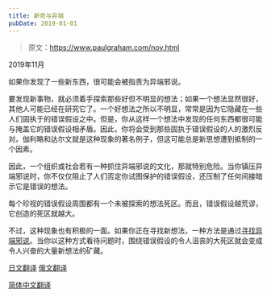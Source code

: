 ```yaml
---
title: 新奇与异端
pubDate: 2019-01-01
---
```


> 原文：https://www.paulgraham.com/nov.html 

            
2019年11月

如果你发现了一些新东西，很可能会被指责为异端邪说。

要发现新事物，就必须着手探索那些好但不明显的想法；如果一个想法显然很好，其他人可能已经在研究它了。一个好想法之所以不明显，常常是因为它隐藏在一些人们固执于的错误假设之中。但是，你从这样一个想法中发现的任何东西都很可能与掩盖它的错误假设相矛盾。因此，你将会受到那些固执于错误假设的人的激烈反对。伽利略和达尔文就是这种现象的著名例子，但这可能总是新思想遭到抵制的一个因素。

因此，一个组织或社会若有一种抓住异端邪说的文化，那就特别危险。当你镇压异端邪说时，你不仅仅阻止了人们否定你试图保护的错误假设，还压制了任何间接暗示它是错误的想法。

每个珍视的错误假设周围都有一个未被探索的想法死区。而且，错误假设越荒谬，它创造的死区就越大。

不过，这种现象也有积极的一面。如果你正在寻找新想法，一种方法是通过[寻找异端邪说](say.html)。当你以这种方式看待问题时，围绕错误假设的令人沮丧的大死区就会变成令人兴奋的大量新想法的矿藏。

[日文翻译](https://note.com/tokyojack/n/n2cd5fc7b8eeb) [俄文翻译](https://ideanomics.ru/articles/19728)

[简体中文翻译](https://www.douban.com/note/758984996/)
